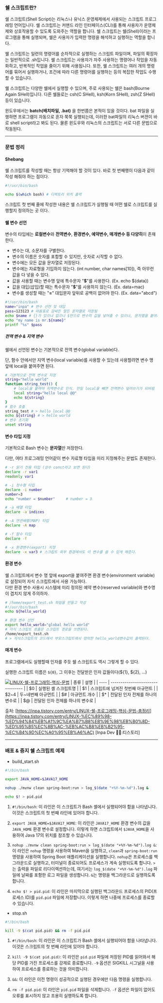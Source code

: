 ### 쉘 스크립트란?

쉘 스크립트(Shell Script)는 리눅스나 유닉스 운영체제에서 사용되는 스크립트 프로그래밍 언어입니다. 쉘 스크립트는 커맨드 라인 인터페이스(CLI)를 통해 사용자가 운영체제와 상호작용할 수 있도록 도와주는 역할을 합니다. 쉘 스크립트는 쉘(Shell)이라는 프로그램을 통해 실행되며, 쉘은 사용자가 입력한 명령을 해석하고 실행하는 역할을 합니다.

쉘 스크립트는 일련의 명령어를 순차적으로 실행하는 스크립트 파일이며, 파일의 확장자는 일반적으로 .sh입니다. 쉘 스크립트는 사용자가 자주 사용하는 명령어나 작업을 자동화하고, 반복적인 작업을 줄이기 위해 사용됩니다. 또한, 쉘 스크립트는 여러 개의 명령어를 묶어서 실행하거나, 조건에 따라 다른 명령어를 실행하는 등의 복잡한 작업도 수행할 수 있습니다.

쉘 스크립트는 다양한 쉘에서 실행할 수 있으며, 주로 사용되는 쉘은 bash(Bourne Again SHell)입니다. 다른 쉘들로는 csh(C SHell), ksh(Korn SHell), zsh(Z SHell) 등이 있습니다.

윈도우에서는 **batch(배치파일, .bat)** 을 한번쯤은 본적이 있을 것이다. bat 파일을 실행하면 프로그램이 자동으로 혼자 쭉쭉 실행되는데, 이러한 bat파일의 리눅스 버젼이 바로 shell script라고 봐도 된다. 물론 윈도우와 리눅스의 스크립트는 서로 다른 문법으로 작동된다.

---

### 문법 정리


#### Shebang

쉘 스크립트를 작성할 때는 항상 기억해야 할 것이 있다.
바로 첫 번째행이 다음과 같이 작성 해줘야 하는 점이다.

```bash
#!/usr/bin/bash

echo $(which bash) # 디렉토리 위치 출력
```

스크립트 첫 번째 줄에 작성한 내용은 쉘 스크립트가 실행될 때 어떤 쉘로 스크립트를 실행할지 정의하는 곳 이다.

#### 쉘 변수 선언

변수의 타입에는 **로컬변수**와 **전역변수**, **환경변수, 예약변수, 매개변수 등 다양히**이 존재한다.  

- 변수는 대, 소문자를 구별한다.
- 변수의 이름은 숫자를 포함할 수 있지만, 숫자로 시작할 수 없다.
- 변수에는 모든 값을 문자열로 저장된다.
- 변수에는 자료형을 기입하지 않는다. (int number, char names[10]), 즉 아무런 값을 다 넣을 수 있다.
- 값을 사용할 때는 변수명 앞에 특수문자 "**$**"를 사용한다. (Ex. echo ${data})
- 값을 대입(삽입)할 때는 특수문자 "**$**"를 사용하지 않는다. (Ex. data=mac)
- 변수를 생성할 때는 "**=**" 대입문자 앞뒤로 공백이 없어야 한다. (Ex. data="abcd")

```bash
#!/usr/bin/bash
name="inpa" # 변수 선언 및 대입
pass=123123 # 따옴표로 감싸든 말든 문자열로 저장됨
echo $name # {}가 있으나 없으나 $만으로 변수의 값을 넣어줄 수 있으나, 문자열을 붙여서 쓸려면 ${} 를 사용해야 한다.
echo "my name is mr.${name}"
printf "%s" $pass
```

##### **전역 변수 & 지역 변수**

쉘에서 선언된 변수는 기본적으로 전역 변수(global variable)다. 

단, 함수 안에서만 지역 변수(local variable)를 사용할 수 있는데 사용할려면 변수 명 앞에 local을 붙여주면 된다.

```bash
# 기본적으로 전역 변수로 지정
string="hello world"
function string_test() {
    # local을 붙여야 지역변수로 인식. 만일 local을 빼면 전역변수 덮어쓰기가 되버림
    local string="hello local @@"
    echo ${string}
}
# 함수 호출
string_test # > hello local @@
echo ${string} # > hello world
# 변수 초기화
unset string
```

#### **변수 타입 지정**

기본적으로 Bash 변수는 **문자열**만 저장한다. 

다만, 여타 프로그래밍 언어같이 변수 자료형 타입을 미리 지정해주는 문법도 존재한다.

```bash
# -r 읽기 전용 타입 (상수 const라고 보면 된다)
declare -r var1
readonly var1

# -i 정수형 타입
declare -i number
number=3
echo "number = $number"     # number = 3

# -a 배열 타입
declare -a indices

# -A 연관배열(MAP) 타입
declare -A map

# -f 함수 타입
declare -f

# -x 환경변수(export) 지정
declare -x var3 # 스크립트 외부 환경에서도 이 변수를 쓸 수 있게 해준다.
```

#### **환경 변수**

쉘 스크립트에서 변수 명 앞에 export을 붙여주면 환경 변수(environment variable)로 설정되어 자식 스크립트에서 사용 가능하다.  
다만 환경 변수 사용시 시스템에 미리 정의된 예약 변수(reserved variable)와 변수명이 겹치지 않게 주의하자.

```bash
# /home/export_test.sh 파일을 만들고 작성
#!/usr/bin/bash
echo ${hello_world}
```

```bash
# 환경 변수 선언
export hello_world="global hello world"
# 자식 스크립트 호출은 스크립트 경로을 쓰면된다.
/home/export_test.sh
# > 자식스크립트의 코드에서 부모스크립트에서 정의한 hello_world변수값이 출력된다.
```

#### **매개 변수**

프로그램에서도 실행할때 인자를 주듯 쉘 스크립트도 역시 그렇게 할 수 있다. 

실행한 스크립트 이름은 `${0}`, 그 이후는 전달받은 인자 값들이다(${1}, ${2}, ...)

[![LINUX-쉘-프로그래밍-핵심-문법](https://blog.kakaocdn.net/dn/bLADUe/btrvuPHLXYG/T5yuk8TKmGXuFPgZAcYx60/img.png)](https://blog.kakaocdn.net/dn/bLADUe/btrvuPHLXYG/T5yuk8TKmGXuFPgZAcYx60/img.png)
| 종류 | 설명                              |
| ---- | --------------------------------- |
| $0   | 실행된 셸 스크립트명              |
| $1   | 스크립트에 넘겨진 첫번째 아규먼트 |
| $2~4 | 두~네번째 아규먼트                |
| $#   | 아규먼트 개수                     |
| $*   | 전달된 인자 전체를 하나의 변수로  |
| $@     |    전달된 인자 전체를 하나의 변수로                                |

출처: [https://inpa.tistory.com/entry/LINUX-쉘-프로그래밍-핵심-문법-총정리](https://inpa.tistory.com/entry/LINUX-%EC%89%98-%ED%94%84%EB%A1%9C%EA%B7%B8%EB%9E%98%EB%B0%8D-%ED%95%B5%EC%8B%AC-%EB%AC%B8%EB%B2%95-%EC%B4%9D%EC%A0%95%EB%A6%AC) [Inpa Dev 👨‍💻:티스토리]

---
### 배포 & 중지 쉘 스크립트 예제

- build_start.sh

```bash
#!/bin/bash

export JAVA_HOME=$JAVA17_HOME

nohup ./mvnw clean spring-boot:run > log_$(date "+%Y-%m-%d").log &

echo $! > pid.pid

```

1. `#!/bin/bash`: 이 라인은 이 스크립트가 Bash 셸에서 실행되어야 함을 나타냅니다. 이것은 스크립트의 첫 번째 라인에 있어야 합니다.
    
2. `export JAVA_HOME=$JAVA17_HOME`: 이 라인은 `JAVA17_HOME` 환경 변수의 값을 `JAVA_HOME` 환경 변수로 설정합니다. 이렇게 하면 스크립트에서 `$JAVA_HOME`을 사용하여 Java 17의 위치를 참조할 수 있습니다.
    
3. `nohup ./mvnw clean spring-boot:run > log_$(date "+%Y-%m-%d").log &`: 이 라인은 `nohup` 명령을 사용하여 Maven을 실행하고, `clean`과 `spring-boot:run` 명령을 사용하여 Spring Boot 애플리케이션을 실행합니다. `nohup`은 프로세스를 백그라운드로 실행하고, 터미널이 종료되어도 프로세스가 계속 실행되도록 합니다. `>`는 출력을 파일로 리다이렉션하는데, 여기서는 `log_$(date "+%Y-%m-%d").log` 파일에 날짜를 포함한 로그 파일을 생성합니다. `&`는 명령을 백그라운드로 실행하도록 합니다.
    
4. `echo $! > pid.pid`: 이 라인은 마지막으로 실행된 백그라운드 프로세스의 PID(프로세스 ID)를 `pid.pid` 파일에 저장합니다. 이렇게 하면 나중에 프로세스를 종료할 수 있습니다.

- stop.sh

```bash
#!/bin/bash

kill -9 $(cat pid.pid) && rm -f pid.pid
```

1. `#!/bin/bash`: 이 라인은 이 스크립트가 Bash 셸에서 실행되어야 함을 나타냅니다. 이것은 스크립트의 첫 번째 라인에 있어야 합니다.
    
2. `kill -9 $(cat pid.pid)`: 이 라인은 `pid.pid` 파일에 저장된 PID를 읽어와서 해당 PID를 가진 프로세스를 강제로 종료합니다. `-9` 옵션은 SIGKILL 시그널을 사용하여 프로세스를 종료하는 것을 의미합니다.
    
3. `&&`: 이 라인은 이전 명령이 성공적으로 실행된 경우에만 다음 명령을 실행합니다.
    
4. `rm -f pid.pid`: 이 라인은 `pid.pid` 파일을 삭제합니다. `-f` 옵션은 파일이 없어도 오류를 표시하지 않고 조용히 실행하도록 합니다.
